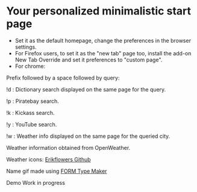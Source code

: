 # Your personalized minimalistic start page

*    Set it as the default homepage, change the preferences in the browser settings.
*    For Firefox users, to set it as the "new tab" page too, install the add-on New Tab Override and set it preferences to "custom page".
*    For chrome: 

Prefix followed by a space followed by query:

!d : Dictionary search displayed on the same page for the query.

!p : Piratebay search.

!k : Kickass search.

!y : YouTube search.

!w : Weather info displayed on the same page for the queried city.

Weather information obtained from OpenWeather.

Weather icons: [Erikflowers Github](http://erikflowers.github.io/)

Name gif made using [FORM Type Maker](https://formtypemaker.appspot.com/)


Demo Work in progress
